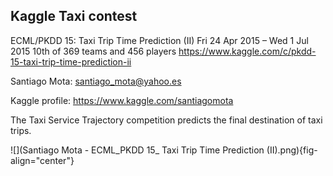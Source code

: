 ## Kaggle Taxi contest
ECML/PKDD 15: Taxi Trip Time Prediction (II)
Fri 24 Apr 2015 – Wed 1 Jul 2015
10th of 369 teams and 456 players
https://www.kaggle.com/c/pkdd-15-taxi-trip-time-prediction-ii

Santiago Mota:
santiago_mota@yahoo.es

Kaggle profile: https://www.kaggle.com/santiagomota

The Taxi Service Trajectory competition predicts the final destination of taxi trips.

![](Santiago Mota - ECML_PKDD 15_ Taxi Trip Time Prediction (II).png){fig-align="center"}
